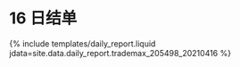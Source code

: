 # 16 日结单

{% include  templates/daily_report.liquid jdata=site.data.daily_report.trademax_205498_20210416 %}